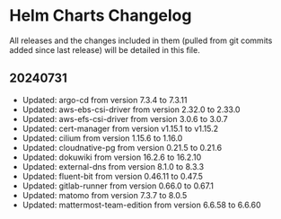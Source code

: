 # Helm Charts Changelog

All releases and the changes included in them (pulled from git commits added since last release) will be detailed in this file.


## 20240731
- Updated: argo-cd from version 7.3.4 to 7.3.11
- Updated: aws-ebs-csi-driver from version 2.32.0 to 2.33.0
- Updated: aws-efs-csi-driver from version 3.0.6 to 3.0.7
- Updated: cert-manager from version v1.15.1 to v1.15.2
- Updated: cilium from version 1.15.6 to 1.16.0
- Updated: cloudnative-pg from version 0.21.5 to 0.21.6
- Updated: dokuwiki from version 16.2.6 to 16.2.10
- Updated: external-dns from version 8.1.0 to 8.3.3
- Updated: fluent-bit from version 0.46.11 to 0.47.5
- Updated: gitlab-runner from version 0.66.0 to 0.67.1
- Updated: matomo from version 7.3.7 to 8.0.5
- Updated: mattermost-team-edition from version 6.6.58 to 6.6.60
